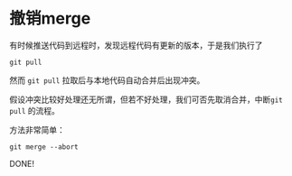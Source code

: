 # 撤销merge

有时候推送代码到远程时，发现远程代码有更新的版本，于是我们执行了

```text
git pull
```

然而 `git pull` 拉取后与本地代码自动合并后出现冲突。

假设冲突比较好处理还无所谓，但若不好处理，我们可否先取消合并，中断`git pull` 的流程。

方法非常简单：

```text
git merge --abort
```

DONE!

